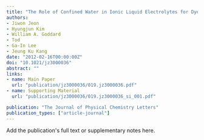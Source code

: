 ```yaml
---
title: "The Role of Confined Water in Ionic Liquid Electrolytes for Dye-Sensitized Solar Cells"
authors:
- Jiwon Jeon
- Hyungjun Kim
- William A. Goddard
- Tod
- Ga-In Lee
- Jeung Ku Kang
date: "2012-02-16T00:00:00Z"
doi: "10.1021/jz3000036"
abstract: ""
links:
- name: Main Paper
  url: "publication/jz3000036/019.jz3000036.pdf" 
- name: Supporting Material
  url: "publication/jz3000036/019.jz3000036_si_001.pdf" 

publication: "The Journal of Physical Chemistry Letters"
publication_types: ["article-journal"]
---
```


Add the publication's full text or supplementary notes here.
